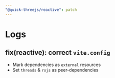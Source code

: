 ```yaml
---
"@quick-threejs/reactive": patch
---
```


# Logs

## fix(reactive): correct `vite.config`

- Mark dependencies as `external` resources
- Set `threads` & `rxjs` as peer-dependencies

